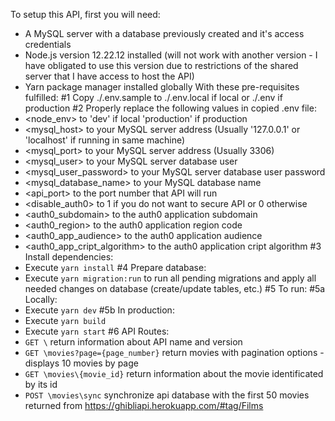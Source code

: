 To setup this API, first you will need:
- A MySQL server with a database previously created and it's access credentials
- Node.js version 12.22.12 installed (will not work with another version - I have obligated to use this version due to restrictions of the shared server that I have access to host the API)
- Yarn package manager installed globally
With these pre-requisites fulfilled:
#1 Copy ./.env.sample to ./.env.local if local or ./.env if production
#2 Properly replace the following values in copied .env file:
- <node_env> to 'dev' if local 'production' if production
- <mysql_host> to your MySQL server address (Usually '127.0.0.1' or 'localhost' if running in same machine)
- <mysql_port> to your MySQL server address (Usually 3306)
- <mysql_user> to your MySQL server database user
- <mysql_user_password> to your MySQL server database user password
- <mysql_database_name> to your MySQL database name
- <api_port> to the port number that API will run
- <disable_auth0> to 1 if you do not want to secure API or 0 otherwise
- <auth0_subdomain> to the auth0 application subdomain
- <auth0_region> to the auth0 application region code
- <auth0_app_audience> to the auth0 application audience
- <auth0_app_cript_algorithm> to the auth0 application cript algorithm
#3 Install dependencies:
 - Execute `yarn install`
#4 Prepare database:
 - Execute `yarn migration:run` to run all pending migrations and apply all needed changes on database (create/update tables, etc.)
#5 To run:
#5a Locally: 
 - Execute `yarn dev`
#5b In production:
 - Execute `yarn build`
 - Execute `yarn start`
#6 API Routes:
 - `GET \` return information about API name and version
 - `GET \movies?page={page_number}` return movies with pagination options - displays 10 movies by page
 - `GET \movies\{movie_id}` return information about the movie identificated by its id
 - `POST \movies\sync` synchronize api database with the first 50 movies returned from https://ghibliapi.herokuapp.com/#tag/Films
